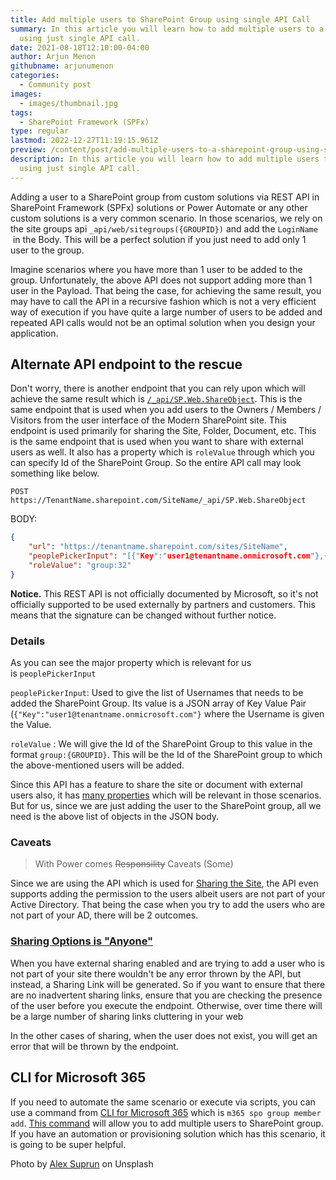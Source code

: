 ```yaml
---
title: Add multiple users to SharePoint Group using single API Call
summary: In this article you will learn how to add multiple users to a SharePoint group
  using just single API call.
date: 2021-08-18T12:10:00-04:00
author: Arjun Menon
githubname: arjunumenon
categories:
  - Community post
images:
  - images/thumbnail.jpg
tags:
  - SharePoint Framework (SPFx)
type: regular
lastmod: 2022-12-27T11:19:15.961Z
preview: /content/post/add-multiple-users-to-a-sharepoint-group-using-single-api-call/images/thumbnail.jpg
description: In this article you will learn how to add multiple users to a SharePoint group
  using just single API call.
---
```


Adding a user to a SharePoint group from custom solutions via REST API
in SharePoint Framework (SPFx) solutions or Power Automate or any other
custom solutions is a very common scenario. In those scenarios, we rely
on the site groups
api `_api/web/sitegroups({GROUPID})` and add the `LoginName`
 in the Body. This will be a perfect solution if you
just need to add only 1 user to the group.

Imagine scenarios where you have more than 1 user to be added to the
group. Unfortunately, the above API does not support adding more than 1
user in the Payload. That being the case, for achieving the same result,
you may have to call the API in a recursive fashion which is not a very
efficient way of execution if you have quite a large number of users to
be added and repeated API calls would not be an optimal solution when
you design your application.

## Alternate API endpoint to the rescue

Don't worry, there is another endpoint that you can rely upon which will
achieve the same result which
is [`/_api/SP.Web.ShareObject`](https://learn.microsoft.com/dotnet/api/microsoft.sharepoint.client.web.shareobject?view=sharepoint-csom).
This is the same endpoint that is used when you add users to the Owners
/ Members / Visitors from the user interface of the Modern SharePoint
site. This endpoint is used primarily for sharing the Site, Folder,
Document, etc. This is the same endpoint that is used when you want to
share with external users as well. It also has a property which
is `roleValue` through which you
can specify Id of the SharePoint Group. So the entire API call may look
something like below.


`POST https://TenantName.sharepoint.com/SiteName/_api/SP.Web.ShareObject`

BODY:

```JSON
{
    "url": "https://tenantname.sharepoint.com/sites/SiteName",
    "peoplePickerInput": "[{"Key":"user1@tenantname.onmicrosoft.com"},{"Key":"user2@tenantname.onmicrosoft.com"}]",
    "roleValue": "group:32"
}
```

**Notice.** This REST API is not officially documented by Microsoft, so
it's not officially supported to be used externally by partners and
customers. This means that the signature can be changed without further
notice.

### Details

As you can see the major property which is relevant for us
is `peoplePickerInput`


`peoplePickerInput`: Used to
give the list of Usernames that needs to be added the SharePoint Group.
Its value is a JSON array of Key Value Pair
(`{"Key":"user1@tenantname.onmicrosoft.com"}` where the Username is given the Value.

`roleValue` : We will give the
Id of the SharePoint Group to this value in the
format `group:{GROUPID}`. This
will be the Id of the SharePoint group to which the above-mentioned
users will be added.

Since this API has a feature to share the site or document with external
users also, it has [many
properties](https://learn.microsoft.com/dotnet/api/microsoft.sharepoint.client.web.shareobject?view=sharepoint-csom#parameters) which
will be relevant in those scenarios. But for us, since we are just
adding the user to the SharePoint group, all we need is the above list
of objects in the JSON body.

### Caveats

> With Power comes ~~Responsility~~ Caveats (Some)

Since we are using the API which is used for [Sharing the
Site](https://support.microsoft.com/office/share-a-site-958771a8-d041-4eb8-b51c-afea2eae3658),
the API even supports adding the permission to the users albeit users
are not part of your Active Directory. That being the case when you try
to add the users who are not part of your AD, there will be 2 outcomes.

### [Sharing Options is "Anyone"](https://learn.microsoft.com/sharepoint/change-external-sharing-site#which-option-to-select)

When you have external sharing enabled and are trying to add a user who
is not part of your site there wouldn't be any error thrown by the API,
but instead, a Sharing Link will be generated. So if you want to ensure
that there are no inadvertent sharing links, ensure that you are
checking the presence of the user before you execute the endpoint.
Otherwise, over time there will be a large number of sharing links
cluttering in your web

In the other cases of sharing, when the user does not exist, you will
get an error that will be thrown by the endpoint.

## CLI for Microsoft 365

If you need to automate the same scenario or execute via scripts, you
can use a command from [CLI for Microsoft
365](https://pnp.github.io/cli-microsoft365/) which
is `m365 spo group member add`. [This
command](https://pnp.github.io/cli-microsoft365/cmd/spo/group/group-member-add/) will
allow you to add multiple users to SharePoint group. If you have an
automation or provisioning solution which has this scenario, it is going
to be super helpful.

Photo by [Alex Suprun](https://unsplash.com/@sooprun) on Unsplash
